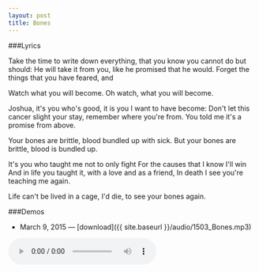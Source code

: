 ```yaml
---
layout: post
title: Bones
---
```


###Lyrics

Take the time to write down everything, that you know you cannot do but should: He will take it from you, like he promised that he would. Forget the things that you have feared, and

Watch what you will become. Oh watch, what you will become.

Joshua, it's you who's good, it is you I want to have become: Don't let this cancer slight your stay, remember where you're from. You told me it's a promise from above.

Your bones are brittle, blood bundled up with sick. But your bones are brittle, blood is bundled up. 

It's you who taught me not to only fight
For the causes that I know I'll win
And in life you taught it, with a love and as a friend,
In death I see you're teaching me again.

Life can't be lived in a cage, I'd die, to see your bones again.

<!-- You're captive to a deadly sickness, and all I can think: can you see from there I am changed? -->
 

###Demos
* March 9, 2015 — [download]({{ site.baseurl }}/audio/1503_Bones.mp3)  
<audio controls>
	<source src="{{ site.baseurl }}/audio/1503_Bones.mp3" type="audio/mpeg">
</audio>